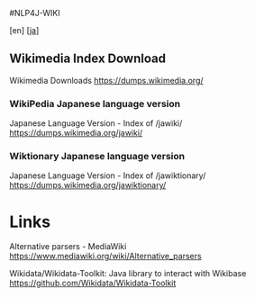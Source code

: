 #NLP4J-WIKI

\[en\] \[[ja](README_ja.md)\]

## Wikimedia Index Download

Wikimedia Downloads
https://dumps.wikimedia.org/

### WikiPedia Japanese language version

Japanese Language Version - Index of /jawiki/
https://dumps.wikimedia.org/jawiki/

### Wiktionary Japanese language version

Japanese Language Version - Index of /jawiktionary/
https://dumps.wikimedia.org/jawiktionary/


# Links

Alternative parsers - MediaWiki
https://www.mediawiki.org/wiki/Alternative_parsers


Wikidata/Wikidata-Toolkit: Java library to interact with Wikibase
https://github.com/Wikidata/Wikidata-Toolkit




